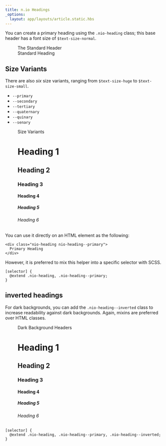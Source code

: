 ```yaml
---
title: n.io Headings
_options:
  layout: app/layouts/article.static.hbs
---
```


You can create a primary heading using the `.nio-heading` class; this base header has a font size of `$text-size-normal`.

<figure class="examples">
  <figcaption>The Standard Header</figcaption>
  <div class="nio-heading">Standard Heading</div>
</figure>

## Size Variants

There are also *six* size variants, ranging from `$text-size-huge` to `$text-size-small`.

* `--primary`
* `--secondary`
* `--tertiary`
* `--quaternary`
* `--quinary`
* `--senary`

<figure class="examples">
  <figcaption>Size Variants</figcaption>
  <h1>Heading 1</h1>
  <h2>Heading 2</h2>
  <h3>Heading 3</h3>
  <h4>Heading 4</h4>
  <h5>Heading 5</h5>
  <h6>Heading 6</h6>
</figure>


You can use it directly on an HTML element as the following:

```
<div class="nio-heading nio-heading--primary">
  Primary Heading
</div>
```

However, it is preferred to mix this helper into a specific selector with SCSS.
```
[selector] {
  @extend .nio-heading, .nio-heading--primary;
}
```

## inverted headings

For dark backgrounds, you can add the `.nio-heading--inverted` class to increase readability against dark backgrounds. Again, mixins are preferred over HTML classes.

<figure class="examples examples--dark">
  <figcaption>Dark Background Headers</figcaption>
  <h1 class='nio-heading--inverted'>Heading 1</h1>
  <h2 class='nio-heading--inverted'>Heading 2</h2>
  <h3 class='nio-heading--inverted'>Heading 3</h3>
  <h4 class='nio-heading--inverted'>Heading 4</h4>
  <h5 class='nio-heading--inverted'>Heading 5</h5>
  <h6 class='nio-heading--inverted'>Heading 6</h6>
</figure>

```
[selector] {
  @extend .nio-heading, .nio-heading--primary, .nio-heading--inverted;
}
```

